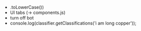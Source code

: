 - .toLowerCase())
- UI tabs (-> components.js)
- turn off bot
- console.log(classifier.getClassifications('i am long copper'));
